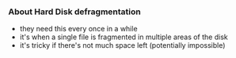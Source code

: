 ### About Hard Disk defragmentation

- they need this every once in a while
- it's when a single file is fragmented in multiple areas of the disk
- it's tricky if there's not much space left (potentially impossible)
